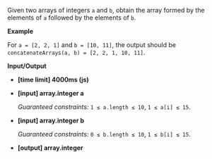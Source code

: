 ﻿Given two arrays of integers `a` and `b`, obtain the array formed by the elements of `a` followed by the elements of `b`.

**Example**

For `a = [2, 2, 1]` and `b = [10, 11]`, the output should be
`concatenateArrays(a, b) = [2, 2, 1, 10, 11]`.

**Input/Output**

*   **[time limit] 4000ms (js)**

*   **[input] array.integer a**

    _Guaranteed constraints:_
    `1 ≤ a.length ≤ 10`,
    `1 ≤ a[i] ≤ 15`.

*   **[input] array.integer b**

    _Guaranteed constraints:_
    `0 ≤ b.length ≤ 10`,
    `1 ≤ b[i] ≤ 15`.

*   **[output] array.integer**